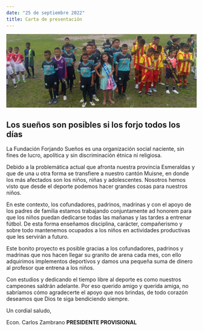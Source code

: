 ```yaml
---
date: "25 de septiembre 2022"
title: Carta de presentación
---
```


![alt text](images/portadaCartaPresentacion.png)

## Los sueños son posibles si los forjo todos los días

La Fundación Forjando Sueños es una organización social naciente, sin fines de lucro,  apolítica y sin discriminación étnica ni religiosa.

Debido a la problemática actual que afronta nuestra provincia Esmeraldas y que de una u otra forma se transfiere a  nuestro cantón Muisne, en donde los más afectados son los niños, niñas y adolescentes. Nosotros hemos visto que desde el deporte podemos hacer grandes cosas para nuestros niños. 

En este contexto, los cofundadores, padrinos, madrinas y con el apoyo de los padres de familia estamos trabajando conjuntamente ad honorem para que los niños puedan dedicarse todas las mañanas y las tardes a entrenar fútbol. De esta forma enseñamos disciplina, carácter, compañerismo y sobre todo mantenemos ocupados a los niños en actividades productivas que les servirán a futuro.

Este bonito proyecto es posible gracias a los cofundadores, padrinos y madrinas que nos hacen llegar su granito de arena cada mes, con ello adquirimos implementos deportivos y damos una pequeña suma de dinero al profesor que entrena a los niños.

Con estudios y dedicando el tiempo libre al deporte es como nuestros campeones saldrán adelante. Por eso querido amigo y querida amiga, no sabríamos cómo agradecerte el apoyo que nos brindas, de todo corazón deseamos que Dios te siga bendiciendo siempre.

Un cordial saludo,

Econ. Carlos Zambrano
**PRESIDENTE PROVISIONAL**
